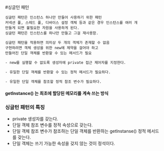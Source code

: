 #싱글턴 패턴
```
싱글턴 패턴은 인스턴스 하나만 만들어 사용하기 위한 패턴
커넥션 풀, 스레드 풀, 디바이스 설정 객체 등과 같은 경우 인스턴스를 여러 개 
만들게 되면 불필요한 자원을 사용하게 된다.
싱글턴 패턴은 인스턴스를 하나만 만들고 그걸 재사용함.

싱글턴 패턴을 적용하면 의미상 두 개의 객체가 존재할 수 없음
구현하려면 객체 생성을 위한 new에 제약을 걸어야 하고
만들어진 단일 객체를 반환할 수 있는 메서드가 필요

- new를 실행할 수 없도록 생성자에 private 접근 제어자를 지정한다.

- 유일한 단일 객체를 반환할 수 있는 정적 메서드가 필요하다.

- 유일한 단일 객체를 참조할 정적 참조 변수가 필요하다.
```

#### getInstance() 는 최초에 할당된 메모리를 계속 쓰는 방식

### 싱글턴 패턴의 특징
- private 생성자를 갖는다.
- 단일 객체 참조 변수를 정적 속성으로 갖는다.
- 단일 객체 참조 변수가 참조하는 단일 객체를 반환하는 getInstanse() 정적 메서드를 갖는다.
- 단일 객체는 쓰기 가능한 속성을 갖지 않는 것이 정석이다.